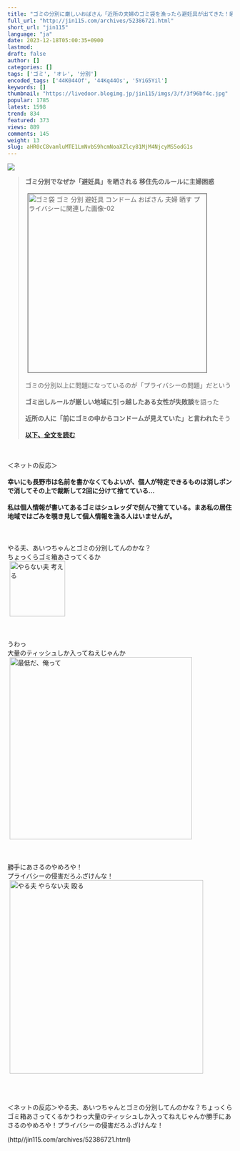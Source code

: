 ```yaml
---
title: "ゴミの分別に厳しいおばさん「近所の夫婦のゴミ袋を漁ったら避妊具が出てきた！晒してやる！」 → 結果・・・ "
full_url: "http://jin115.com/archives/52386721.html"
short_url: "jin115"
language: "ja"
date: 2023-12-18T05:00:35+0900
lastmod: 
draft: false
author: []
categories: []
tags: ['ゴミ', 'オレ', '分別']
encoded_tags: ['44K044Of', '44Kq44Os', '5YiG5Yil']
keywords: []
thumbnail: "https://livedoor.blogimg.jp/jin115/imgs/3/f/3f96bf4c.jpg"
popular: 1785
latest: 1598
trend: 834
featured: 373
views: 889
comments: 145
weight: 13
slug: aHR0cC8vamluMTE1LmNvbS9hcmNoaXZlcy81MjM4NjcyMS5odG1s
---
```


![](https://livedoor.blogimg.jp/jin115/imgs/3/f/3f96bf4c.jpg)

<div><a name='more'></a> <blockquote><b>ゴミ分別でなぜか「避妊具」を晒される 移住先のルールに主婦困惑</b><br> <br> <img src='https//livedoor.blogimg.jp/jin115/imgs/d/1/d1ebc753.png' width='400' border='1' hspace='5' class='pict' alt='ゴミ袋 ゴミ 分別 避妊具 コンドーム おばさん 夫婦 晒す プライバシーに関連した画像-02'><br> <br> ゴミの分別以上に問題になっているのが「プライバシーの問題」だという<br> <br> <b>ゴミ出しルールが厳しい地域に引っ越したある女性が失敗談</b>を語った<br> <br> <b>近所の人に「前にゴミの中からコンドームが見えていた」と言われた</b>そう<br> <br> <a href='https//news.livedoor.com/topics/detail/25545407/' target='_blank'><b>以下、全文を読む</b></a></blockquote><br> <br> ＜ネットの反応＞<br> <br> <b>幸いにも長野市は名前を書かなくてもよいが、個人が特定できるものは消しポンで消してその上で裁断して2回に分けて捨てている…</b><br> <br> <b>私は個人情報が書いてあるゴミはシュレッダで刻んで捨てている。まあ私の居住地域ではごみを覗き見して個人情報を漁る人はいませんが。</b><br> <br> <br> <br> やる夫、あいつちゃんとゴミの分別してんのかな？<br> ちょっくらゴミ箱あさってくるか<br> <img src='https//livedoor.blogimg.jp/jin115/imgs/1/0/10da390b.gif' alt='やらない夫 考える' width='124' border='0' hspace='5' class='pict'><br> <br> <br> <br> うわっ<br> 大量のティッシュしか入ってねえじゃんか<br> <img src='https//livedoor.blogimg.jp/jin115/imgs/c/1/c1667d3f.gif' alt='最低だ、俺って' width='408' border='0' hspace='5' class='pict'><br> <br> <br> <br> 勝手にあさるのやめろや！<br> プライバシーの侵害だろふざけんな！<br> <img src='https//livedoor.blogimg.jp/jin115/imgs/f/0/f0827451.gif' alt='やる夫 やらない夫 殴る' width='433' border='0' hspace='5' class='pict'><br> <br> <br> <br> <p>＜ネットの反応＞やる夫、あいつちゃんとゴミの分別してんのかな？ちょっくらゴミ箱あさってくるかうわっ大量のティッシュしか入ってねえじゃんか勝手にあさるのやめろや！プライバシーの侵害だろふざけんな！</p></div>

(http//jin115.com/archives/52386721.html)
